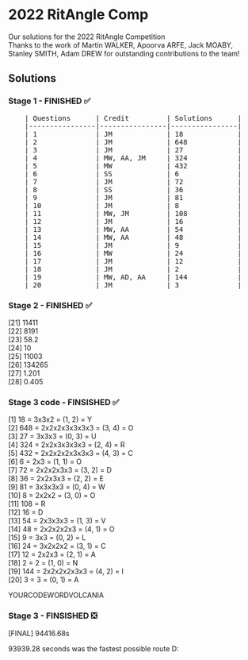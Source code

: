 # 2022 RitAngle Comp
Our solutions for the 2022 RitAngle Competition  <br />
Thanks to the work of Martin WALKER, Apoorva ARFE, Jack MOABY, Stanley SMITH, Adam DREW for outstanding contributions to the team! <br />



## Solutions
### Stage 1 - FINISHED :white_check_mark:

<pre align="center">
| Questions      | Credit         | Solutions      |
|----------------|----------------|----------------|
| 1              | JM             | 18             |
| 2              | JM             | 648            |
| 3              | JM             | 27             |
| 4              | MW, AA, JM     | 324            |
| 5              | MW             | 432            |
| 6              | SS             | 6              |
| 7              | JM             | 72             |
| 8              | SS             | 36             |
| 9              | JM             | 81             |
| 10             | JM             | 8              |
| 11             | MW, JM         | 108            |
| 12             | JM             | 16             |
| 13             | MW, AA         | 54             |
| 14             | MW, AA         | 48             |
| 15             | JM             | 9              |
| 16             | MW             | 24             |
| 17             | JM             | 12             |
| 18             | JM             | 2              |
| 19             | MW, AD, AA     | 144            |
| 20             | JM             | 3              |
</pre>

### Stage 2 - FINISHED :white_check_mark:
[21] 11411 <br />
[22] 8191 <br />
[23] 58.2 <br />
[24] 10 <br />
[25] 11003 <br />
[26] 134265 <br />
[27] 1.201 <br />
[28] 0.405 <br />

### Stage 3 code - FINSISHED :white_check_mark:
[1] 18 = 3x3x2 = (1, 2) = Y <br />
[2] 648 = 2x2x2x3x3x3x3 = (3, 4) = O<br />
[3] 27 = 3x3x3 = (0, 3) = U<br />
[4] 324 = 2x2x3x3x3x3 = (2, 4) = R<br />
[5] 432 = 2x2x2x2x3x3x3 = (4, 3) = C<br />
[6] 6 = 2x3 = (1, 1) = O<br />
[7] 72 = 2x2x2x3x3 = (3, 2) = D<br />
[8] 36 = 2x2x3x3 = (2, 2) = E<br />
[9] 81 = 3x3x3x3 = (0, 4) = W<br />
[10] 8 = 2x2x2 = (3, 0) = O<br />
[11] 108 = R<br />
[12] 16 = D<br />
[13] 54 = 2x3x3x3 = (1, 3) = V<br />
[14] 48 = 2x2x2x2x3 = (4, 1) = O<br />
[15] 9 = 3x3 = (0, 2) = L<br />
[16] 24 = 3x2x2x2 = (3, 1) = C<br />
[17] 12 = 2x2x3 = (2, 1) = A<br />
[18] 2 = 2 = (1, 0) = N<br />
[19] 144 = 2x2x2x2x3x3 = (4, 2) = I<br />
[20] 3 = 3 = (0, 1) = A<br />

YOURCODEWORDVOLCANIA
### Stage 3 - FINSISHED :negative_squared_cross_mark: <br />
[FINAL] 94416.68s <br />

93939.28 seconds was the fastest possible route D:
